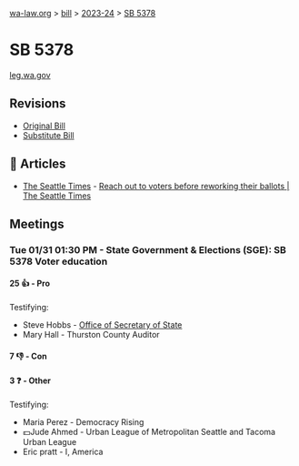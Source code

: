 [wa-law.org](/) > [bill](/bill/) > [2023-24](/bill/2023-24/) > [SB 5378](/bill/2023-24/sb/5378/)

# SB 5378
[leg.wa.gov](https://app.leg.wa.gov/billsummary?BillNumber=5378&Year=2023&Initiative=false)

## Revisions
* [Original Bill](1/)
* [Substitute Bill](S/)

## 📰 Articles
* [The Seattle Times](/org/the_seattle_times/) - [Reach out to voters before reworking their ballots | The Seattle Times](https://www.seattletimes.com/opinion/reach-out-to-voters-before-reworking-their-ballots/#:~:text=Senate%20Bill%205378)

## Meetings
### Tue 01/31 01:30 PM - State Government & Elections (SGE): SB 5378 Voter education
#### 25 👍 - Pro
Testifying:
* Steve Hobbs - [Office of Secretary of State](/org/office_of_secretary_of_state/)
* Mary Hall - Thurston County Auditor

#### 7 👎 - Con

#### 3 ❓ - Other
Testifying:
* Maria Perez - Democracy Rising
* 💵Jude Ahmed - Urban League of Metropolitan Seattle and Tacoma Urban League
* Eric pratt - I, America
